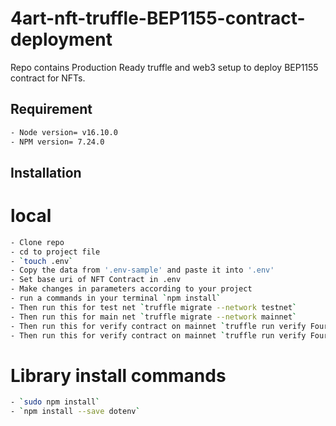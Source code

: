 # 4art-nft-truffle-BEP1155-contract-deployment

Repo contains Production Ready truffle and web3 setup to deploy BEP1155 contract for NFTs.

## Requirement


```bash
- Node version= v16.10.0
- NPM version= 7.24.0
```

## Installation

# local

```bash
- Clone repo
- cd to project file
- `touch .env`
- Copy the data from '.env-sample' and paste it into '.env'
- Set base uri of NFT Contract in .env 
- Make changes in parameters according to your project
- run a commands in your terminal `npm install`
- Then run this for test net `truffle migrate --network testnet`
- Then run this for main net `truffle migrate --network mainnet`
- Then run this for verify contract on mainnet `truffle run verify FourArtNFT@{contract-address} --network testnet`
- Then run this for verify contract on mainnet `truffle run verify FourArtNFT@{contract-address} --network mainnet`

```
# Library install commands

```bash
- `sudo npm install`
- `npm install --save dotenv`

```

